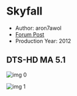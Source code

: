 # Skyfall

* Author: aron7awol
* [Forum Post](https://www.avsforum.com/threads/bass-eq-for-filtered-movies.2995212/post-56921284)
* Production Year: 2012

## DTS-HD MA 5.1

![img 0](https://i.imgur.com/rlIWeze.jpg)

![img 1](https://i.imgur.com/ysxUIWk.png)

